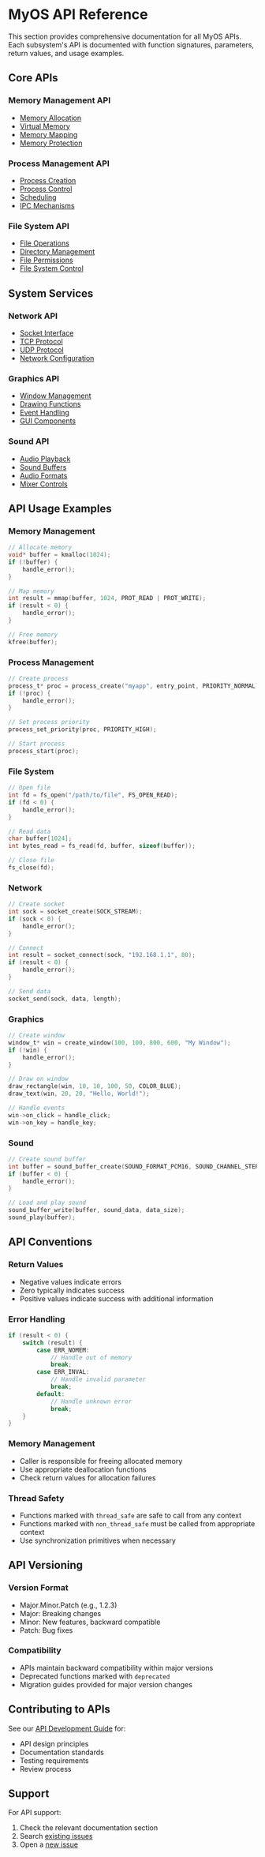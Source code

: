 # MyOS API Reference

This section provides comprehensive documentation for all MyOS APIs. Each subsystem's API is documented with function signatures, parameters, return values, and usage examples.

## Core APIs

### Memory Management API
- [Memory Allocation](memory.md#allocation)
- [Virtual Memory](memory.md#virtual)
- [Memory Mapping](memory.md#mapping)
- [Memory Protection](memory.md#protection)

### Process Management API
- [Process Creation](process.md#creation)
- [Process Control](process.md#control)
- [Scheduling](process.md#scheduling)
- [IPC Mechanisms](process.md#ipc)

### File System API
- [File Operations](filesystem.md#operations)
- [Directory Management](filesystem.md#directories)
- [File Permissions](filesystem.md#permissions)
- [File System Control](filesystem.md#control)

## System Services

### Network API
- [Socket Interface](network.md#sockets)
- [TCP Protocol](network.md#tcp)
- [UDP Protocol](network.md#udp)
- [Network Configuration](network.md#config)

### Graphics API
- [Window Management](graphics.md#windows)
- [Drawing Functions](graphics.md#drawing)
- [Event Handling](graphics.md#events)
- [GUI Components](graphics.md#components)

### Sound API
- [Audio Playback](sound.md#playback)
- [Sound Buffers](sound.md#buffers)
- [Audio Formats](sound.md#formats)
- [Mixer Controls](sound.md#mixer)

## API Usage Examples

### Memory Management
```c
// Allocate memory
void* buffer = kmalloc(1024);
if (!buffer) {
    handle_error();
}

// Map memory
int result = mmap(buffer, 1024, PROT_READ | PROT_WRITE);
if (result < 0) {
    handle_error();
}

// Free memory
kfree(buffer);
```

### Process Management
```c
// Create process
process_t* proc = process_create("myapp", entry_point, PRIORITY_NORMAL);
if (!proc) {
    handle_error();
}

// Set process priority
process_set_priority(proc, PRIORITY_HIGH);

// Start process
process_start(proc);
```

### File System
```c
// Open file
int fd = fs_open("/path/to/file", FS_OPEN_READ);
if (fd < 0) {
    handle_error();
}

// Read data
char buffer[1024];
int bytes_read = fs_read(fd, buffer, sizeof(buffer));

// Close file
fs_close(fd);
```

### Network
```c
// Create socket
int sock = socket_create(SOCK_STREAM);
if (sock < 0) {
    handle_error();
}

// Connect
int result = socket_connect(sock, "192.168.1.1", 80);
if (result < 0) {
    handle_error();
}

// Send data
socket_send(sock, data, length);
```

### Graphics
```c
// Create window
window_t* win = create_window(100, 100, 800, 600, "My Window");
if (!win) {
    handle_error();
}

// Draw on window
draw_rectangle(win, 10, 10, 100, 50, COLOR_BLUE);
draw_text(win, 20, 20, "Hello, World!");

// Handle events
win->on_click = handle_click;
win->on_key = handle_key;
```

### Sound
```c
// Create sound buffer
int buffer = sound_buffer_create(SOUND_FORMAT_PCM16, SOUND_CHANNEL_STEREO);
if (buffer < 0) {
    handle_error();
}

// Load and play sound
sound_buffer_write(buffer, sound_data, data_size);
sound_play(buffer);
```

## API Conventions

### Return Values
- Negative values indicate errors
- Zero typically indicates success
- Positive values indicate success with additional information

### Error Handling
```c
if (result < 0) {
    switch (result) {
        case ERR_NOMEM:
            // Handle out of memory
            break;
        case ERR_INVAL:
            // Handle invalid parameter
            break;
        default:
            // Handle unknown error
            break;
    }
}
```

### Memory Management
- Caller is responsible for freeing allocated memory
- Use appropriate deallocation functions
- Check return values for allocation failures

### Thread Safety
- Functions marked with `thread_safe` are safe to call from any context
- Functions marked with `non_thread_safe` must be called from appropriate context
- Use synchronization primitives when necessary

## API Versioning

### Version Format
- Major.Minor.Patch (e.g., 1.2.3)
- Major: Breaking changes
- Minor: New features, backward compatible
- Patch: Bug fixes

### Compatibility
- APIs maintain backward compatibility within major versions
- Deprecated functions marked with `deprecated`
- Migration guides provided for major version changes

## Contributing to APIs

See our [API Development Guide](../development.md#api-development) for:
- API design principles
- Documentation standards
- Testing requirements
- Review process

## Support

For API support:
1. Check the relevant documentation section
2. Search [existing issues](https://github.com/yourusername/myos/issues)
3. Open a [new issue](https://github.com/yourusername/myos/issues/new) 